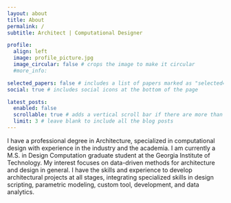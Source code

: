 ```yaml
---
layout: about
title: About
permalink: /
subtitle: Architect | Computational Designer

profile:
  align: left
  image: profile_picture.jpg
  image_circular: false # crops the image to make it circular
  #more_info: 

selected_papers: false # includes a list of papers marked as "selected={true}"
social: true # includes social icons at the bottom of the page

latest_posts:
  enabled: false
  scrollable: true # adds a vertical scroll bar if there are more than 3 new posts items
  limit: 3 # leave blank to include all the blog posts
---
```


I have a professional degree in Architecture, specialized in computational design with experience in the industry and the academia. I am currently a M.S. in Design Computation graduate student at the Georgia Institute of Technology. My interest focuses on data-driven methods for architecture and design in general. I have the skills and experience to develop architectural projects at all stages, integrating specialized skills in design scripting, parametric modeling, custom tool, development, and data analytics.
